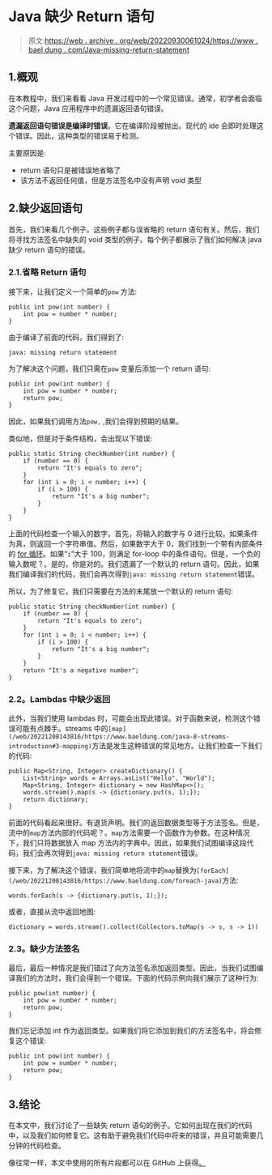 # Java 缺少 Return 语句

> 原文:[https://web . archive . org/web/20220930061024/https://www . bael dung . com/Java-missing-return-statement](https://web.archive.org/web/20220930061024/https://www.baeldung.com/java-missing-return-statement)

## 1.概观

在本教程中，我们来看看 Java 开发过程中的一个常见错误。通常，初学者会面临这个问题，Java 应用程序中的遗漏返回语句错误。

**遗漏返回语句错误是编译时错误**。它在编译阶段被抛出。现代的 ide 会即时处理这个错误。因此，这种类型的错误易于检测。

主要原因是:

*   return 语句只是被错误地省略了
*   该方法不返回任何值，但是方法签名中没有声明 void 类型

## 2.缺少返回语句

首先，我们来看几个例子。这些例子都与误省略的 return 语句有关。然后，我们将寻找方法签名中缺失的 void 类型的例子。每个例子都展示了我们如何解决 java 缺少 return 语句的错误。

### 2.1.省略 Return 语句

接下来，让我们定义一个简单的`pow` 方法:

```
public int pow(int number) {
    int pow = number * number;
}
```

由于编译了前面的代码，我们得到了:

```
java: missing return statement
```

为了解决这个问题，我们只需在`pow` 变量后添加一个 return 语句:

```
public int pow(int number) {
    int pow = number * number;
    return pow;
}
```

因此，如果我们调用方法`pow,` ,我们会得到预期的结果。

类似地，但是对于条件结构，会出现以下错误:

```
public static String checkNumber(int number) {
    if (number == 0) {
        return "It's equals to zero";
    }
    for (int i = 0; i < number; i++) {
        if (i > 100) {
            return "It's a big number";
        }
    }
}
```

上面的代码检查一个输入的数字。首先，将输入的数字与 0 进行比较。如果条件为真，则返回一个字符串值。然后，如果数字大于 0，我们找到一个带有内部条件的 [for 循环](/web/20221208143816/https://www.baeldung.com/java-for-loop)。如果“`i`”大于 100，则满足 for-loop 中的条件语句。但是，一个负的输入数呢？。是的，你是对的。我们遗漏了一个默认的 return 语句。因此，如果我们编译我们的代码，我们会再次得到`java: missing return statement`错误。

所以，为了修复它，我们只需要在方法的末尾放一个默认的 return 语句:

```
public static String checkNumber(int number) {
    if (number == 0) {
        return "It's equals to zero";
    }
    for (int i = 0; i < number; i++) {
        if (i > 100) {
            return "It's a big number";
        }
    }
    return "It's a negative number";
}
```

### **2.2。Lambdas** 中缺少返回

此外，当我们使用 lambdas 时，可能会出现此错误。对于函数来说，检测这个错误可能有点棘手。streams 中的`[map](/web/20221208143816/https://www.baeldung.com/java-8-streams-introduction#3-mapping)`方法是发生这种错误的常见地方。让我们检查一下我们的代码:

```
public Map<String, Integer> createDictionary() {
    List<String> words = Arrays.asList("Hello", "World");
    Map<String, Integer> dictionary = new HashMap<>();
    words.stream().map(s -> {dictionary.put(s, 1);});
    return dictionary;
}
```

前面的代码看起来很好。有退货声明。我们的返回数据类型等于方法签名。但是，流中的`map`方法内部的代码呢？。`map`方法需要一个函数作为参数。在这种情况下，我们只将数据放入 map 方法内的字典中。因此，如果我们试图编译这段代码，我们会再次得到`java: missing return statement`错误。

接下来，为了解决这个错误，我们简单地将流中的`map`替换为`[forEach](/web/20221208143816/https://www.baeldung.com/foreach-java)`方法:

```
words.forEach(s -> {dictionary.put(s, 1);});
```

或者，直接从流中返回地图:

```
dictionary = words.stream().collect(Collectors.toMap(s -> s, s -> 1))
```

### **2.3。缺少方法签名**

最后，最后一种情况是我们错过了向方法签名添加返回类型。因此，当我们试图编译我们的方法时，我们会得到一个错误。下面的代码示例向我们展示了这种行为:

```
public pow(int number) {
    int pow = number * number;
    return pow;
}
```

我们忘记添加 int 作为返回类型。如果我们将它添加到我们的方法签名中，将会修复这个错误:

```
public int pow(int number) {
    int pow = number * number;
    return pow;
}
```

## 3.结论

在本文中，我们讨论了一些缺失 return 语句的例子。它如何出现在我们的代码中，以及我们如何修复它。这有助于避免我们代码中将来的错误，并且可能需要几分钟的代码检查。

像往常一样，本文中使用的所有片段都可以在 GitHub 上获得[。](https://web.archive.org/web/20221208143816/https://github.com/eugenp/tutorials/tree/master/core-java-modules/core-java-exceptions-4)